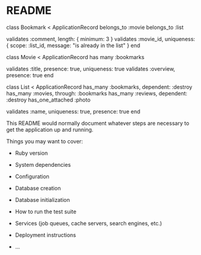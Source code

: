 # README
class Bookmark < ApplicationRecord
  belongs_to :movie
  belongs_to :list

  validates :comment, length: { minimum: 3 }
  validates :movie_id, uniqueness: { scope: :list_id, message: "is already in the list" }
end


class Movie < ApplicationRecord
  has many :bookmarks

  validates :title, presence: true, uniqueness: true
  validates :overview, presence: true
end

class List < ApplicationRecord
  has_many :bookmarks, dependent: :destroy
  has_many :movies, through: :bookmarks
  has_many :reviews, dependent: :destroy
  has_one_attached :photo

  validates :name, uniqueness: true, presence: true
end


This README would normally document whatever steps are necessary to get the
application up and running.

Things you may want to cover:

* Ruby version

* System dependencies

* Configuration

* Database creation

* Database initialization

* How to run the test suite

* Services (job queues, cache servers, search engines, etc.)

* Deployment instructions

* ...
